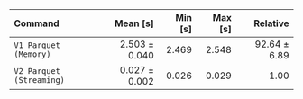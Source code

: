 | Command | Mean [s] | Min [s] | Max [s] | Relative |
|:---|---:|---:|---:|---:|
| `V1 Parquet (Memory)` | 2.503 ± 0.040 | 2.469 | 2.548 | 92.64 ± 6.89 |
| `V2 Parquet (Streaming)` | 0.027 ± 0.002 | 0.026 | 0.029 | 1.00 |
